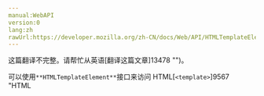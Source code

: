 ```yaml
---
manual:WebAPI
version:0
lang:zh
rawUrl:https://developer.mozilla.org/zh-CN/docs/Web/API/HTMLTemplateElement
---
```




这篇翻译不完整。请帮忙从英语[翻译这篇文章]13478 "")。






可以使用`**HTMLTemplateElement**`接口来访问 HTML[`<template>`]9567 "HTML <template> 元素 是一种用于保存客户端内容的机制，该内容在页面加载时不被渲染，但可以在运行时使用JavaScript进行实例化。")元素的内容。

<iframe src='https://mdn.mozillademos.org/zh-CN/docs/Web/API/HTMLTemplateElement$samples/inheritance_diagram?revision=1379757' width='600' height='120'></iframe>
## 属性<a name="属性"></a>


<em>这个接口继承了[`HTMLElement`]2749 "HTMLElement 接口表示所有的 HTML 元素。一些HTML元素直接实现了HTMLElement接口，其它的间接实现HTMLElement接口.")的属性</em>

<dl><dt>[`HTMLTemplateElement.content`]9569 "此页面仍未被本地化, 期待您的翻译!")只读</dt><dd>[`DocumentFragment`]2671 "DocumentFragment 接口表示一个没有父级文件的最小文档对象。它被当做一个轻量版的 Document 使用，用于存储已排好版的或尚未打理好格式的XML片段。最大的区别是因为DocumentFragment不是真实DOM树的一部分，它的变化不会引起DOM树的重新渲染的操作(reflow) ，且不会导致性能等问题。"): 包含了[`<template>`]9567 "HTML <template> 元素 是一种用于保存客户端内容的机制，该内容在页面加载时不被渲染，但可以在运行时使用JavaScript进行实例化。")元素的模板内容。</dd></dl>
## Methods<a name="Methods"></a>


<em>这个接口继承了[`HTMLElement`]2749 "HTMLElement 接口表示所有的 HTML 元素。一些HTML元素直接实现了HTMLElement接口，其它的间接实现HTMLElement接口.")的方法。</em>


## 标准<a name="标准"></a>
标准 | 状态 | 备注 
[HTML Living Standard<br></br><small>HTMLTemplateElement interface</small>]13479 "") | Living Standard |  
[HTML5<br></br><small>HTMLTemplateElement interface</small>]13480 "") | Recommendation | Initial definition 


## 浏览器兼容性<a name="浏览器兼容性"></a>
[新的兼容性表格正在测试中<i></i>]3360 "")
<abbr>Desktop<i></i></abbr> | <abbr>Mobile<i></i></abbr> 
<abbr>Chrome<i></i></abbr> | <abbr>Edge<i></i></abbr> | <abbr>Firefox<i></i></abbr> | <abbr>Internet Explorer<i></i></abbr> | <abbr>Opera<i></i></abbr> | <abbr>Safari<i></i></abbr> | <abbr>Android webview<i></i></abbr> | <abbr>Chrome for Android<i></i></abbr> | <abbr>Edge Mobile<i></i></abbr> | <abbr>Firefox for Android<i></i></abbr> | <abbr>Opera for Android<i></i></abbr> | <abbr>iOS Safari<i></i></abbr> | <abbr>Samsung Internet<i></i></abbr> 
 ---  |  ---  |  ---  |  ---  |  ---  |  ---  |  ---  |  ---  |  ---  |  ---  |  ---  |  ---  |  ---  |  ---  | 
Basic support | <abbr>Full support</abbr>26 | <abbr>Full support</abbr>13 | <abbr>Full support</abbr>22 | <abbr>No support</abbr>No | <abbr>Full support</abbr>15 | <abbr>Full support</abbr>8 | <abbr>Full support</abbr>26 | <abbr>Full support</abbr>26 | <abbr>Full support</abbr>Yes | <abbr>Full support</abbr>22 | <abbr>?</abbr> | <abbr>Full support</abbr>8 | <abbr>Full support</abbr>Yes 
[`content`]13481 "") | <abbr>Full support</abbr>26 | <abbr>Full support</abbr>13 | <abbr>Full support</abbr>22 | <abbr>No support</abbr>No | <abbr>Full support</abbr>15 | <abbr>Full support</abbr>8 | <abbr>Full support</abbr>26 | <abbr>Full support</abbr>26 | <abbr>Full support</abbr>Yes | <abbr>Full support</abbr>22 | <abbr>?</abbr> | <abbr>Full support</abbr>8 | <abbr>Full support</abbr>Yes 


### Legend<a name="Legend"></a>
<dl><dt><abbr>Full support</abbr></dt><dd>Full support</dd><dt><abbr>No support</abbr></dt><dd>No support</dd><dt><abbr>Compatibility unknown</abbr></dt><dd>Compatibility unknown</dd></dl>



## 文档标签和贡献者
**此页面的贡献者：**[zhang-quan-yi]13482 "")
**最后编辑者:**[zhang-quan-yi]13482 ""),<time>May 7, 2018, 5:37:16 PM</time>


